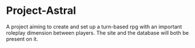 # Project-Astral
A project aiming to create and set up a turn-based rpg with an important roleplay dimension between players. The site and the database will both be present on it.
